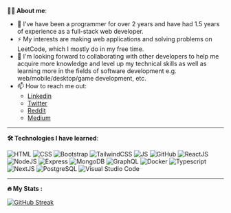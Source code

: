 **:man_technologist: About me**:
- :telescope: I've have been a programmer for over 2 years and have had 1.5 years of experience as a full-stack web developer.
- :zap: My interests are making web applications and solving problems on LeetCode, which I mostly do in my free time.
- :seedling: I'm looking forward to collaborating with other developers to help me acquire more knowledge and level up my technical skills as well as learning more in the fields of software development e.g. web/mobile/desktop/game development, etc.
- :mailbox: How to reach me out:
  - [Linkedin](https://www.linkedin.com/in/tran-thai-anh-371826220/)
  - [Twitter](https://twitter.com/ttalphazero)
  - [Reddit](https://www.reddit.com/user/AlphaZeroFullStack/)
  - [Medium](https://medium.com/@alphazero25811)
---

**:hammer_and_wrench: Technologies I have learned**:

![HTML](https://i.stack.imgur.com/KArro.png)
![CSS](https://i.stack.imgur.com/jeoN1.png)
![Bootstrap](https://i.stack.imgur.com/sNQad.png)
![TailwindCSS](https://i.stack.imgur.com/RofcN.png)
![JS](https://i.stack.imgur.com/EukGl.png)
![GitHub](https://i.stack.imgur.com/ebciS.png)
![ReactJS](https://i.stack.imgur.com/uKQmK.png)
![NodeJS](https://i.stack.imgur.com/jv2SO.png)
![Express](https://i.stack.imgur.com/MsFo1.png)
![MongoDB](https://i.stack.imgur.com/Xhy09.png)
![GraphQL](https://i.stack.imgur.com/pPxrM.png)
![Docker](https://i.stack.imgur.com/i9cSZ.png)
![Typescript](https://i.stack.imgur.com/aSEOJ.png)
![NextJS](https://i.stack.imgur.com/2PacG.png)
![PostgreSQL](https://user-images.githubusercontent.com/83436069/173263836-0887e64a-c9b8-4f3e-b4ca-dc203259eddd.png)
![Visual Studio Code](https://user-images.githubusercontent.com/83436069/173263895-81d750c3-c66c-4479-ad9e-3fab65a96830.png)

---

**:fire: My Stats :**

[![GitHub Streak](http://github-readme-streak-stats.herokuapp.com?user=alphazero-wd&theme=dark&background=000000)](https://git.io/streak-stats)
